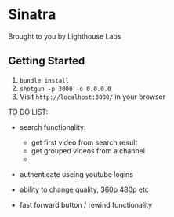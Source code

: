 Sinatra
=============

Brought to you by Lighthouse Labs

## Getting Started

1. `bundle install`
2. `shotgun -p 3000 -o 0.0.0.0`
3. Visit `http://localhost:3000/` in your browser

TO DO LIST:

- search functionality:
  - get first video from search result
  - get grouped videos from a channel
  - 
  
- authenticate useing youtube logins
- ability to change quality, 360p 480p etc
- fast forward button / rewind functionality